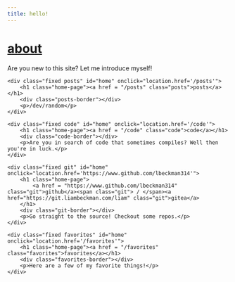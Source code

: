 ```yaml
---
title: hello!
---
```


<!-- https://stackoverflow.com/questions/1685078/how-do-you-make-a-div-tag-into-a-link -->
<div class="container">
    <div class="fixed about" id="home" onclick="location.href='/about'">
        <h1 class="home-page"><a href ="/about" class="about">about</a></h1>
        <div class="about-border"></div>
        <p>Are you new to this site? Let me introduce myself!</p>
    </div>

    <div class="fixed posts" id="home" onclick="location.href='/posts'">
        <h1 class="home-page"><a href = "/posts" class="posts">posts</a></h1>
        <div class="posts-border"></div>
        <p>/dev/random</p>
    </div>

    <div class="fixed code" id="home" onclick="location.href='/code'">
        <h1 class="home-page"><a href = "/code" class="code">code</a></h1>
        <div class="code-border"></div>
        <p>Are you in search of code that sometimes compiles? Well then you're in luck.</p>
    </div>

    <div class="fixed git" id="home" onclick="location.href='https://www.github.com/lbeckman314'">
        <h1 class="home-page">
            <a href = "https://www.github.com/lbeckman314" class="git">github</a><span class="git"> / </span><a href="https://git.liambeckman.com/liam" class="git">gitea</a>
        </h1>
        <div class="git-border"></div>
        <p>Go straight to the source! Checkout some repos.</p>
    </div>

    <div class="fixed favorites" id="home" onclick="location.href='/favorites'">
        <h1 class="home-page"><a href = "/favorites" class="favorites">favorites</a></h1>
        <div class="favorites-border"></div>
        <p>Here are a few of my favorite things!</p>
    </div>
</div>

